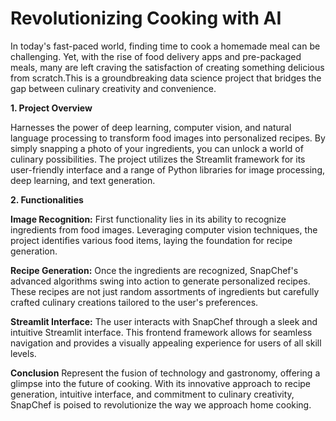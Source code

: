 # **Revolutionizing Cooking with AI**

In today's fast-paced world, finding time to cook a homemade meal can be challenging. Yet, with the rise of food delivery apps and pre-packaged meals, many are left craving the satisfaction of creating something delicious from scratch.This is a groundbreaking data science project that bridges the gap between culinary creativity and convenience.

**1. Project Overview**

Harnesses the power of deep learning, computer vision, and natural language processing to transform food images into personalized recipes. By simply snapping a photo of your ingredients, you can unlock a world of culinary possibilities. The project utilizes the Streamlit framework for its user-friendly interface and a range of Python libraries for image processing, deep learning, and text generation.

**2. Functionalities**

**Image Recognition:** First functionality lies in its ability to recognize ingredients from food images. Leveraging computer vision techniques, the project identifies various food items, laying the foundation for recipe generation.

**Recipe Generation:** Once the ingredients are recognized, SnapChef's advanced algorithms swing into action to generate personalized recipes. These recipes are not just random assortments of ingredients but carefully crafted culinary creations tailored to the user's preferences.

**Streamlit Interface:** The user interacts with SnapChef through a sleek and intuitive Streamlit interface. This frontend framework allows for seamless navigation and provides a visually appealing experience for users of all skill levels.


**Conclusion**
Represent the fusion of technology and gastronomy, offering a glimpse into the future of cooking. With its innovative approach to recipe generation, intuitive interface, and commitment to culinary creativity, SnapChef is poised to revolutionize the way we approach home cooking. 
